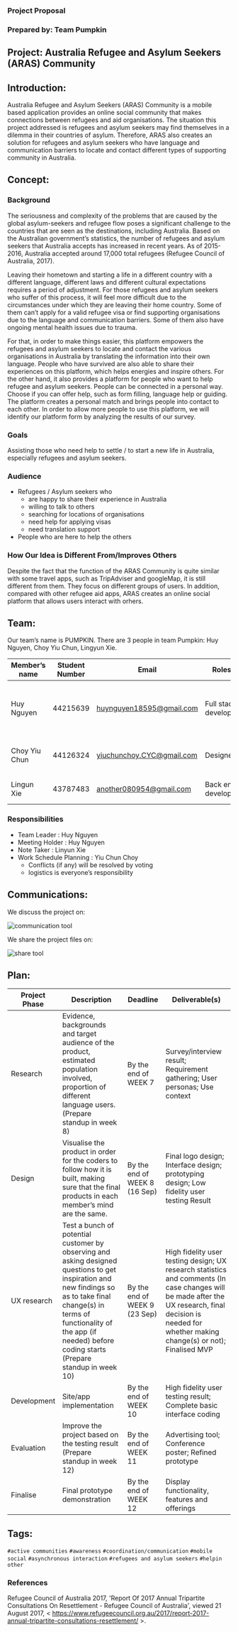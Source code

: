 ### Project Proposal
### Prepared by: Team Pumpkin 
## Project: Australia Refugee and Asylum Seekers (ARAS) Community 
## Introduction:
Australia Refugee and Asylum Seekers (ARAS) Community is a mobile based application provides an online social community that makes connections between refugees and aid organisations. The situation this project addressed is refugees and asylum seekers may find themselves in a dilemma in their countries of asylum. Therefore, ARAS also creates an solution for refugees and asylum seekers who have language and communication barriers to locate and contact different types of supporting community in Australia. 

## Concept:
### Background
The seriousness and complexity of the problems that are caused by the global asylum-seekers and refugee flow poses a significant challenge to the countries that are seen as the destinations, including Australia. Based on the Australian government’s statistics, the number of refugees and asylum seekers that Australia accepts has increased in recent years. As of 2015-2016, Australia accepted around 17,000 total refugees (Refugee Council of Australia, 2017).

Leaving their hometown and starting a life in a different country with a different language, different laws and different cultural expectations requires a period of adjustment. For those refugees and asylum seekers who suffer of this process, it will feel more difficult due to the circumstances under which they are leaving their home country. Some of them can’t apply for a valid refugee visa or find supporting organisations due to the language and communication barriers. Some of them also have ongoing mental health issues due to trauma. 

For that, in order to make things easier, this platform empowers the refugees and asylum seekers to locate and contact the various organisations in Australia by translating the information into their own language. People who have survived are also able to share their experiences on this platform, which helps energies and inspire others. For the other hand, it also provides a platform for people who want to help refugee and asylum seekers. People can be connected in a personal way. Choose if you can offer help, such as form filling, language help or guiding. The platform creates a personal match and brings people into contact to each other. In order to allow more people to use this platform, we will identify our platform form by analyzing the results of our survey.
### Goals
Assisting those who need help to settle / to start a new life in Australia, especially refugees and asylum seekers. 
### Audience
- Refugees / Asylum seekers who 
	- are happy to share their experience in Australia
	- willing to talk to others
	- searching for locations of organisations
	- need help for applying visas
	- need translation support
- People who are here to help the others 	
### How Our Idea is Different From/Improves Others
Despite the fact that the function of the ARAS Community is quite similar with some travel apps, such as TripAdviser and googleMap, it is still different from them. They focus on different groups of users. In addition, compared with other refugee aid apps, ARAS creates an online social platform that allows users interact with orhers.  

## Team:
Our team’s name is PUMPKIN. There are 3 people in team Pumpkin: Huy Nguyen, Choy Yiu Chun, Lingyun Xie.

Member’s name | Student Number | Email | Roles | Skills 
--------------| -------------- | ----- | ----- | -----
Huy Nguyen | 44215639 | huynguyen18595@gmail.com | Full stack develope | HTML, CSS, Bootstrap, Javascript(include Jquery), Java, Python, ASP.net (C#), C++
Choy Yiu Chun | 44126324 | yiuchunchoy.CYC@gmail.com | Designer | Adobe Illustrator, Photoshop, Indesign, Experience
Lingun Xie | 43787483 | another080954@gmail.com | Back end developer | HTML, CSS, Javascript, Python

### Responsibilities

- Team Leader : Huy Nguyen
- Meeting Holder : Huy Nguyen
- Note Taker : Linyun Xie
- Work Schedule Planning : Yiu Chun Choy
	- Conflicts (if any) will be resolved by voting 
	- logistics is everyone’s responsibility 

## Communications:
We discuss the project on:

![communication tool](http://i.imgur.com/v0HQF3bm.png)

We share the project files on:

![share tool](http://i.imgur.com/tYNwehzm.png)


## Plan: 

Project Phase | Description | Deadline | Deliverable(s)  
--------------| ------------| -------- | ---------------
Research| Evidence, backgrounds and target audience of the product, estimated population involved, proportion of different language users. (Prepare standup in week 8)| By the end of WEEK 7 | Survey/interview result; Requirement gathering; User personas; Use context
Design| Visualise the product in order for the coders to follow how it is built, making sure that the final products in each member’s mind are the same. | By the end of WEEK 8 (16 Sep) | Final logo design; Interface design; prototyping design; Low fidelity user testing Result 
UX research| Test a bunch of potential customer by observing and asking designed questions to get inspiration and new findings so as to take final change(s) in terms of functionality of the app (if needed) before coding starts (Prepare standup in week 10) | By the end of WEEK 9 (23 Sep) | High fidelity user testing design; UX research statistics and comments (In case changes will be made after the UX research, final decision is needed for whether making change(s) or not); Finalised MVP  
Development| Site/app implementation | By the end of WEEK 10 | High fidelity user testing result; Complete basic interface coding 
Evaluation| Improve the project based on the testing result (Prepare standup in week 12) | By the end of WEEK 11 | Advertising tool; Conference poster; Refined prototype
Finalise| Final prototype demonstration | By the end of WEEK 12 | Display functionality, features and offerings
## Tags:
`#active communities`
`#awareness` 
`#coordination/communication` 
`#mobile social` 
`#asynchronous interaction`
`#refugees and asylum seekers` 
`#helpin other`

### References 
Refugee Council of Australia 2017, 'Report Of 2017 Annual Tripartite Consultations On Resettlement - Refugee Council of Australia', viewed 21 August 2017, < https://www.refugeecouncil.org.au/2017/report-2017-annual-tripartite-consultations-resettlement/ >.
